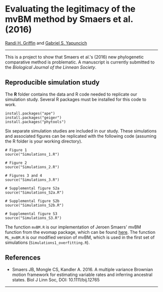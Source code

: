 # Evaluating the legitimacy of the  mvBM method by Smaers et al. (2016)

[Randi H. Griffin](http://rgriff23.github.io/) and [Gabriel S. Yapuncich](http://www.gabrielyapuncich.com/)

___

This is a project to show that Smaers et al.'s (2016) new phylogenetic comparative method is problematic. A manuscript is currently submitted to the *Biological Journal of the Linnean Society*.

## Reproducible simulation study


The **R** folder contains the data and R code needed to replicate our simulation study. Several R packages must be installed for this code to work.

```
install.packages("ape")
install.packages("geiger")
install.packages("phytools")
```

Six separate simulation studies are included in our study. These simulations and associated figures can be replicated with the following code (assuming the R folder is your working directory).

```
# Figure 1
source("Simulations_1.R")

# Figure 2
source("Simulations_2.R")

# Figures 3 and 4
source("Simulations_3.R")

# Supplemental figure S2a
source("Simulations_S2a.R")

# Supplemental figure S2b
source("Simulations_S2b.R")

# Supplemental figure S3
source("Simulations_S3.R")
```

The function `mvBM.R` is our implementation of Jeroen Smaers' mvBM function from the evomap package, which can be found [here](https://github.com/rgriff23/evomap/blob/master/R/mvBM.R). The function `ML_mvBM.R` is our modified version of mvBM, which is used in the first set of simulations (`Simulations1_overfitting.R`). 

## References

- Smaers JB, Mongle CS, Kandler A. 2016. A multiple variance Brownian motion framework for estimating variable rates and inferring ancestral states. Biol J Linn Soc, DOI: 10.1111/bij.12765
 
___
